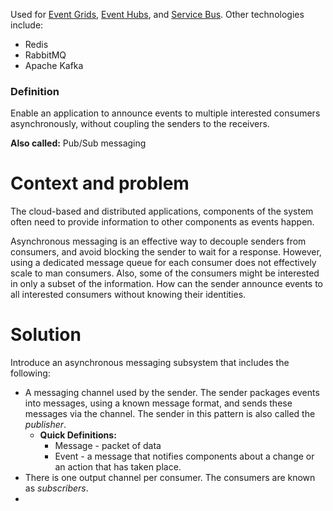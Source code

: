 Used for [Event Grids](https://learn.microsoft.com/en-us/azure/event-grid/), [Event Hubs](https://learn.microsoft.com/en-us/azure/event-hubs/), and [Service Bus](https://learn.microsoft.com/en-us/azure/service-bus-messaging/).
Other technologies include:
- Redis
- RabbitMQ
- Apache Kafka

### Definition
Enable an application to announce events to multiple interested consumers asynchronously, without coupling the senders to the receivers. 

**Also called:** Pub/Sub messaging

# Context and problem
The cloud-based and distributed applications, components of the system often need to provide information to other components as events happen.

Asynchronous messaging is an effective way to decouple senders from consumers, and avoid blocking the sender to wait for a response. However, using a dedicated message queue for each consumer does not effectively scale to man consumers. Also, some of the consumers might be interested in only a subset of the information. How can the sender announce events to all interested consumers without knowing their identities.

# Solution

Introduce an asynchronous messaging subsystem that includes the following:
- A messaging channel used by the sender. The sender packages events into messages, using a known message format, and sends these messages via the channel. The sender in this pattern is also called the *publisher*.
	- **Quick Definitions:**
		- Message - packet of data
		- Event - a message that notifies components about a change or an action that has taken place.
- There is one output channel per consumer. The consumers are known as *subscribers*.
- 